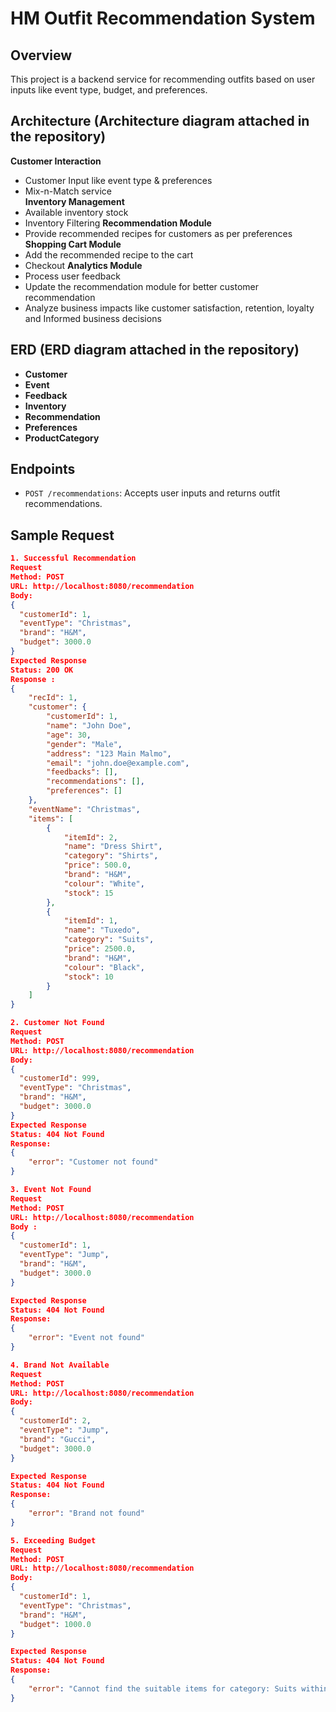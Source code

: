 # HM Outfit Recommendation System

## Overview
This project is a backend service for recommending outfits based on user inputs like event type, budget, and preferences.

## Architecture (Architecture diagram attached in the repository)
**Customer Interaction**
- Customer Input like event type & preferences
- Mix-n-Match service  
**Inventory Management**
- Available inventory stock
- Inventory Filtering 
**Recommendation Module**
- Provide recommended recipes for customers as per preferences
**Shopping Cart Module**
- Add the recommended recipe to the cart
- Checkout
**Analytics Module**
- Process user feedback
- Update the recommendation module for better customer recommendation
- Analyze business impacts like customer satisfaction, retention, loyalty and Informed business decisions

## ERD (ERD diagram attached in the repository)
- **Customer**
- **Event**
- **Feedback**
- **Inventory**
- **Recommendation**
- **Preferences**
- **ProductCategory**

## Endpoints
- `POST /recommendations`: Accepts user inputs and returns outfit recommendations.

## Sample Request
```json
1. Successful Recommendation
Request
Method: POST
URL: http://localhost:8080/recommendation
Body:
{
  "customerId": 1,
  "eventType": "Christmas",
  "brand": "H&M",
  "budget": 3000.0
}
Expected Response
Status: 200 OK
Response :
{
    "recId": 1,
    "customer": {
        "customerId": 1,
        "name": "John Doe",
        "age": 30,
        "gender": "Male",
        "address": "123 Main Malmo",
        "email": "john.doe@example.com",
        "feedbacks": [],
        "recommendations": [],
        "preferences": []
    },
    "eventName": "Christmas",
    "items": [
        {
            "itemId": 2,
            "name": "Dress Shirt",
            "category": "Shirts",
            "price": 500.0,
            "brand": "H&M",
            "colour": "White",
            "stock": 15
        },
        {
            "itemId": 1,
            "name": "Tuxedo",
            "category": "Suits",
            "price": 2500.0,
            "brand": "H&M",
            "colour": "Black",
            "stock": 10
        }
    ]
}

2. Customer Not Found
Request
Method: POST
URL: http://localhost:8080/recommendation
Body:
{
  "customerId": 999,
  "eventType": "Christmas",
  "brand": "H&M",
  "budget": 3000.0
}
Expected Response
Status: 404 Not Found
Response:
{
    "error": "Customer not found"
}

3. Event Not Found
Request
Method: POST
URL: http://localhost:8080/recommendation
Body :
{
  "customerId": 1,
  "eventType": "Jump",
  "brand": "H&M",
  "budget": 3000.0
}

Expected Response
Status: 404 Not Found
Response:
{
    "error": "Event not found"
}

4. Brand Not Available
Request
Method: POST
URL: http://localhost:8080/recommendation
Body:
{
  "customerId": 2,
  "eventType": "Jump",
  "brand": "Gucci",
  "budget": 3000.0
}

Expected Response
Status: 404 Not Found
Response:
{
    "error": "Brand not found"
}

5. Exceeding Budget
Request
Method: POST
URL: http://localhost:8080/recommendation
Body:
{
  "customerId": 1,
  "eventType": "Christmas",
  "brand": "H&M",
  "budget": 1000.0
}

Expected Response
Status: 404 Not Found
Response:
{
    "error": "Cannot find the suitable items for category: Suits within budget."
}
